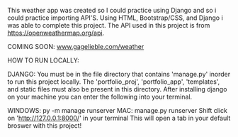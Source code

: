 This weather app was created so I could practice using Django and so i could practice importing API'S. Using HTML, Bootstrap/CSS, and Django i was able to complete this project.
The API used in this project is from https://openweathermap.org/api.

COMING SOON: www.gagelieble.com/weather

HOW TO RUN LOCALLY:

DJANGO: You must be in the file directory that contains 'manage.py' inorder to run this project locally. The 'portfolio_proj', 'portfolio_app', 'templates', and static files must also be present in this directory. After installing django on your machine you can enter the following into your terminal.

WINDOWS: py -m manage runserver
MAC: manage.py runserver
Shift click on 'http://127.0.0.1:8000/' in your terminal
This will open a tab in your default broswer with this project!

